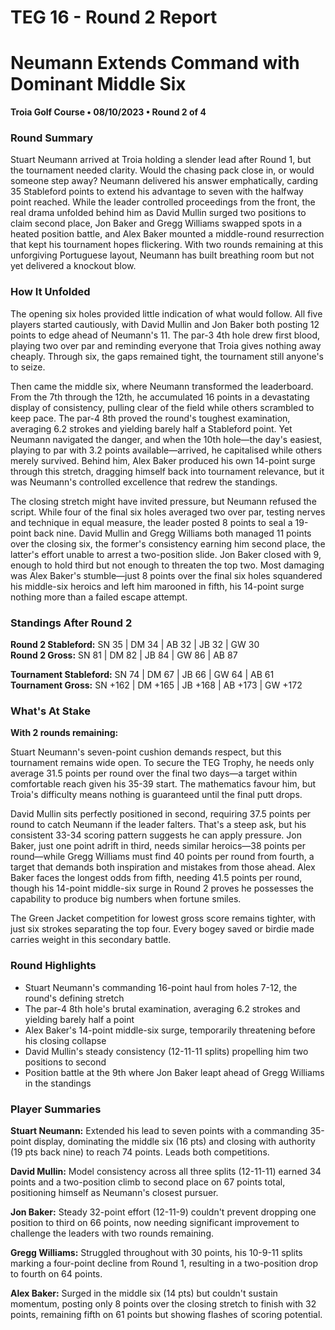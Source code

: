 # TEG 16 - Round 2 Report

# Neumann Extends Command with Dominant Middle Six
**Troia Golf Course • 08/10/2023 • Round 2 of 4**

### Round Summary

Stuart Neumann arrived at Troia holding a slender lead after Round 1, but the tournament needed clarity. Would the chasing pack close in, or would someone step away? Neumann delivered his answer emphatically, carding 35 Stableford points to extend his advantage to seven with the halfway point reached. While the leader controlled proceedings from the front, the real drama unfolded behind him as David Mullin surged two positions to claim second place, Jon Baker and Gregg Williams swapped spots in a heated position battle, and Alex Baker mounted a middle-round resurrection that kept his tournament hopes flickering. With two rounds remaining at this unforgiving Portuguese layout, Neumann has built breathing room but not yet delivered a knockout blow.

### How It Unfolded

The opening six holes provided little indication of what would follow. All five players started cautiously, with David Mullin and Jon Baker both posting 12 points to edge ahead of Neumann's 11. The par-3 4th hole drew first blood, playing two over par and reminding everyone that Troia gives nothing away cheaply. Through six, the gaps remained tight, the tournament still anyone's to seize.

Then came the middle six, where Neumann transformed the leaderboard. From the 7th through the 12th, he accumulated 16 points in a devastating display of consistency, pulling clear of the field while others scrambled to keep pace. The par-4 8th proved the round's toughest examination, averaging 6.2 strokes and yielding barely half a Stableford point. Yet Neumann navigated the danger, and when the 10th hole—the day's easiest, playing to par with 3.2 points available—arrived, he capitalised while others merely survived. Behind him, Alex Baker produced his own 14-point surge through this stretch, dragging himself back into tournament relevance, but it was Neumann's controlled excellence that redrew the standings.

The closing stretch might have invited pressure, but Neumann refused the script. While four of the final six holes averaged two over par, testing nerves and technique in equal measure, the leader posted 8 points to seal a 19-point back nine. David Mullin and Gregg Williams both managed 11 points over the closing six, the former's consistency earning him second place, the latter's effort unable to arrest a two-position slide. Jon Baker closed with 9, enough to hold third but not enough to threaten the top two. Most damaging was Alex Baker's stumble—just 8 points over the final six holes squandered his middle-six heroics and left him marooned in fifth, his 14-point surge nothing more than a failed escape attempt.

### Standings After Round 2

**Round 2 Stableford:** SN 35 | DM 34 | AB 32 | JB 32 | GW 30  
**Round 2 Gross:** SN 81 | DM 82 | JB 84 | GW 86 | AB 87

**Tournament Stableford:** SN 74 | DM 67 | JB 66 | GW 64 | AB 61  
**Tournament Gross:** SN +162 | DM +165 | JB +168 | AB +173 | GW +172

### What's At Stake

**With 2 rounds remaining:**

Stuart Neumann's seven-point cushion demands respect, but this tournament remains wide open. To secure the TEG Trophy, he needs only average 31.5 points per round over the final two days—a target within comfortable reach given his 35-39 start. The mathematics favour him, but Troia's difficulty means nothing is guaranteed until the final putt drops.

David Mullin sits perfectly positioned in second, requiring 37.5 points per round to catch Neumann if the leader falters. That's a steep ask, but his consistent 33-34 scoring pattern suggests he can apply pressure. Jon Baker, just one point adrift in third, needs similar heroics—38 points per round—while Gregg Williams must find 40 points per round from fourth, a target that demands both inspiration and mistakes from those ahead. Alex Baker faces the longest odds from fifth, needing 41.5 points per round, though his 14-point middle-six surge in Round 2 proves he possesses the capability to produce big numbers when fortune smiles.

The Green Jacket competition for lowest gross score remains tighter, with just six strokes separating the top four. Every bogey saved or birdie made carries weight in this secondary battle.

### Round Highlights

- Stuart Neumann's commanding 16-point haul from holes 7-12, the round's defining stretch
- The par-4 8th hole's brutal examination, averaging 6.2 strokes and yielding barely half a point
- Alex Baker's 14-point middle-six surge, temporarily threatening before his closing collapse
- David Mullin's steady consistency (12-11-11 splits) propelling him two positions to second
- Position battle at the 9th where Jon Baker leapt ahead of Gregg Williams in the standings

### Player Summaries

**Stuart Neumann:** Extended his lead to seven points with a commanding 35-point display, dominating the middle six (16 pts) and closing with authority (19 pts back nine) to reach 74 points. Leads both competitions.

**David Mullin:** Model consistency across all three splits (12-11-11) earned 34 points and a two-position climb to second place on 67 points total, positioning himself as Neumann's closest pursuer.

**Jon Baker:** Steady 32-point effort (12-11-9) couldn't prevent dropping one position to third on 66 points, now needing significant improvement to challenge the leaders with two rounds remaining.

**Gregg Williams:** Struggled throughout with 30 points, his 10-9-11 splits marking a four-point decline from Round 1, resulting in a two-position drop to fourth on 64 points.

**Alex Baker:** Surged in the middle six (14 pts) but couldn't sustain momentum, posting only 8 points over the closing stretch to finish with 32 points, remaining fifth on 61 points but showing flashes of scoring potential.


